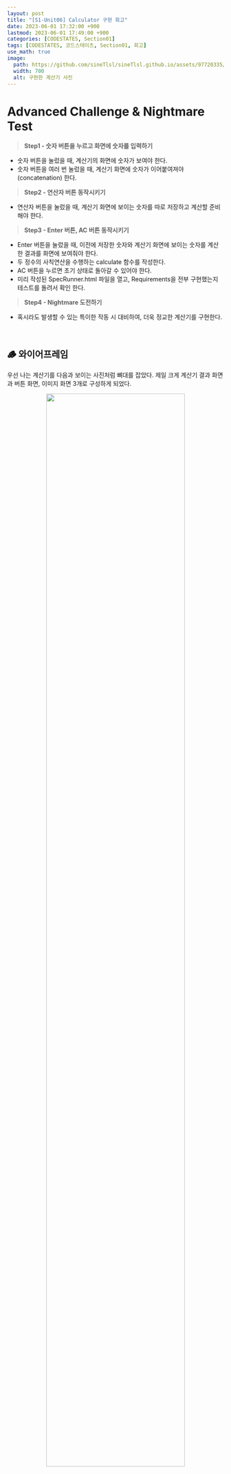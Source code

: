 ```yaml
---
layout: post
title: "[S1-Unit06] Calculator 구현 회고"
date: 2023-06-01 17:32:00 +900
lastmod: 2023-06-01 17:49:00 +900
categories: [CODESTATES, Section01]
tags: [CODESTATES, 코드스테이츠, Section01, 회고]
use_math: true
image: 
  path: https://github.com/sineTlsl/sineTlsl.github.io/assets/97720335/8ac2c1a4-622c-4040-84cc-dd9345b7780d
  width: 700
  alt: 구현한 계산기 사진
---
```


# Advanced Challenge & Nightmare Test
> **Step1 - 숫자 버튼을 누르고 화면에 숫자를 입력하기**
- 숫자 버튼을 눌렀을 때, 계산기의 화면에 숫자가 보여야 한다.
- 숫자 버튼을 여러 번 눌렀을 때, 계산기 화면에 숫자가 이어붙여져야(concatenation) 한다.

> **Step2 - 연산자 버튼 동작시키기**
- 연산자 버튼을 눌렀을 때, 계산기 화면에 보이는 숫자를 따로 저장하고 계산할 준비해야 한다.<br>

> **Step3 - Enter 버튼, AC 버튼 동작시키기**
- Enter 버튼을 눌렀을 때, 이전에 저장한 숫자와 계산기 화면에 보이는 숫자를 계산한 결과를 화면에 보여줘야 한다.
- 두 정수의 사칙연산을 수행하는 calculate 함수를 작성한다.
- AC 버튼을 누르면 초기 상태로 돌아갈 수 있어야 한다.
- 미리 작성된 SpecRunner.html 파일을 열고, Requirements을 전부 구현했는지 테스트를 돌려서 확인 한다.

>**Step4 - Nightmare 도전하기**
- 혹시라도 발생할 수 있는 특이한 작동 시 대비하여, 더욱 정교한 계산기를 구현한다.

<br>

## 🪵 와이어프레임 
우선 나는 계산기를 다음과 보이는 사진처럼 뼈대를 잡았다. 제일 크게 계산기 결과 화면과 버튼 화면, 이미지 화면 3개로 구성하게 되었다.

<center>
  <img src="https://github.com/sineTlsl/sineTlsl.github.io/assets/97720335/a48b3efb-9226-4c52-aba0-b6cb8ac22446" width="80%" />
</center>

## 👩🏻‍💻 MY CODE
### 1. HTML 코드

계산 결과화면을 다른 분들 `input` 으로 많이 하시는 것 같은데 나는 `div` 가 좀 더 익숙해서 그런지 div로 사용하게 되었다.

```html
<body>
  <div id="wrap">
    <div id="result">
      <div id="result_text">0</div>
    </div>
    <div id="calcBtn_sec">
      <div class="calcBtn">
        <button class="clear double">AC</button>
        <button class="operator">%</button>
        <button class="operator">/</button>
      </div>
      <div class="calcBtn">
        <button class="number">7</button>
        <button class="number">8</button>
        <button class="number">9</button>
        <button class="operator">x</button>
      </div>
      <div class="calcBtn">
        <button class="number">4</button>
        <button class="number">5</button>
        <button class="number">6</button>
        <button class="operator">-</button>
      </div>
      <div class="calcBtn">
        <button class="number">1</button>
        <button class="number">2</button>
        <button class="number">3</button>
        <button class="operator">+</button>
      </div>
      <div class="calcBtn">
        <button class="number double">0</button>
        <button class="decimal">.</button>
        <button class="calculate">=</button>
      </div>
    </div>
    <div class="png_sec">
      <span>We</span>
      <img src="./webare.png">
      <span>Bare</span>
    </div>
  </div>
  <script src="./script.js"></script>
</body>
```

### 2. CSS 코드

나는 심플한 디자인을 좋아하여 깔끔하게 구현하였다. 그러다보니 여러 색을 사용하지 않았고, 밋밋할 수 있는 요소를 그림자 효과를 주어 생동감을 주게되었다.

```css
* {
  box-sizing: border-box;
}

html,
body {
  margin: 0;
  padding: 0;
  font-family: 'Yeon Sung', cursive;
}

body {
  display: flex;
  justify-content: center;
  align-items: center;
  min-height: 100vh;
  background-color: #e0e0e0; 
}

img {
  width: 35%;
}

#wrap {
  display: flex;
  flex-direction: column;
  justify-content: center;
  align-items: center;

  max-width: 400px;
  width: 100%;
  max-height: 690px;
  height: 100vh;

  border-radius: 30px;
  background: #e0e0e0;
  box-shadow: 15px 15px 15px #bebebe, -15px -15px 15px #bebebe;
}

#result {
  display: flex;
  align-items: flex-end;
  justify-content: flex-end;
  background-color: #eabcb8;
  height: 17%;
  width: 90%;
  padding: 0 20px 10px 0;
  border-radius: 10px 10px 0 0;
  margin-top: 10%;
}

#result_text {
  border: 0;
  width: 90%;
  font-size: 50px;
  text-align: right;
  font-weight: 500;
  text-shadow: 2px 5px 5px rgb(172, 109, 109);
}

#calcBtn_sec {
  background-color: #fff;
  height: 55%;
  width: 90%;
  border-radius: 0 0 10px 10px;

  display: flex;
  flex-direction: column;
  justify-content: center;
  align-items: center;
  
  padding: 0 0.5rem;
  overflow: hidden auto;
}

#calcBtn_sec .calcBtn {
  display: flex;
  justify-content: center;
  align-items: center;
  width: 100%;
  margin: 1rem;
  height: 10%;
}


#calcBtn_sec .calcBtn .double {
  width: 24rem;
}

#calcBtn_sec .calcBtn .clear, .number, .operator, .decimal, .calculate {
  font-size: 17px;
  margin: 0.2rem;
  font-weight: 900;
}

button {
  background-color: #eee;
  border: none;
  padding: 1rem;
  font-size: 1rem;
  width: 10rem;
  border-radius: 1rem;
  color: lightcoral;
  box-shadow: 0 0.4rem #dfd9d9;
  cursor: pointer;
  font-family: 'Yeon Sung', cursive;
}

button:hover {
  color: white;
  box-shadow: 0 0.2rem #dfd9d9;
  transform: translateY(0.2rem);
}

button:hover:not(:disabled) {
  background: lightcoral;
  color: white;
  text-shadow: 0 0.1rem #bcb4b4;
}

button:disabled {
  cursor: auto;
  color: grey;
}

.png_sec {
  display: flex;
  justify-content: center;
  align-items: flex-end;
  padding-top: 5%;
}
```
<br>

### <span style="color: #535353">3. JavaScript 코드</span>
```javascript
const calculator = document.querySelector('#wrap'); 
const buttons = calculator.querySelector('#calcBtn_sec');
const display = document.querySelector('#result_text'); 

// 두 정수의 사칙연산을 수행하는 calculate 함수
function calculate(n1, operator, n2) {
  let result = 0;

  if (operator === '+') {
    result = Number(n1) + Number(n2);
  } else if (operator === "-") {
    result = Number(n1) - Number(n2);
  } else if (operator === "x") {
    result = Number(n1) * Number(n2);
  } else if (operator === "/") {
    result = Number(n1) / Number(n2);
  } else if (operator === "%") {
    result = Number(n1) % Number(n2);
  }
  result = result.toString();

  // 계산 결과의 값이 현재 계산기 크기보다 커지지 않도록 글자수 조정
  return result.length > 7 ? Number(result).toPrecision(8) : result;
}

let firstNum, operatorForAdvanced, previousKey, previousNum;

buttons.addEventListener('click', function (event) {
  const target = event.target; 
  const action = target.classList[0];
  const buttonContent = target.textContent; 

  if (target.matches('button')) {
    // 숫자 버튼을 누르고 화면에 입력하기
    if (action === 'number') {
      if (display.textContent === '0') {
        display.textContent = buttonContent;
      } else {
        if (display.textContent !== firstNum) {
          display.textContent += buttonContent;
        } else {
          display.textContent = buttonContent;
        }
      }
      previousKey = 'number';
    }

    // 연산자 버튼 동작시키기
    if (action === 'operator') {
      if (firstNum && operatorForAdvanced && previousKey !== 'operator' && previousKey !== 'calculate') {
        display.textContent = calculate(firstNum, operatorForAdvanced, display.textContent);
      }
      firstNum = display.textContent; 
      operatorForAdvanced = buttonContent;

      previousKey = 'operator';
    }
    
    // 소수점 버튼 동작시키기
    if (action === 'decimal') {
      if (!display.textContent.includes('.')) {
        if (previousKey !== 'operator') {
          display.textContent += buttonContent;
        } else {
          display.textContent = '0.'; 
        }
      }
      previousKey = 'decimal';
    }

    // AC 버튼 동작시키기
    if (action === 'clear') {
      firstNum = '';
      operatorForAdvanced = '';
      display.textContent = '0';

      previousKey = 'clear';
    }

    // Enter 버튼 동작시키기
    if (action === 'calculate') {
      previousNum = display.textContent;
      if (operatorForAdvanced === undefined || operatorForAdvanced === '') {
        display.textContent = previousNum;
      } else {
        if (previousKey === 'calculate') {
          display.textContent = calculate(previousNum, operatorForAdvanced, firstNum);
        } else {
          display.textContent = calculate(firstNum, operatorForAdvanced, display.textContent);
        }
      }
      previousKey = 'calculate';
    }
  }
});
```

<br>

## Feelings ...
틀이 있었는데 그 틀을 깨면서 엉터리 코드를 작성하였다.. ㅎㅎ 나중에 주어진 변수로만 사용할려다보니까 갑자기 머리가 아프기 시작했고.. 어쩌다.. 어쩌다 정신놓고 하다보니 완성하게 되었다. 원래 코드는 조금 더 복잡하고 기능이 부족한 느낌이였는데, 이번에 과제를 하면서 내가 놓쳤던 부분의 정교한 계산까지 할 수 있는 기능을 구현하여 더 깔끔한 코드로 탄생하였다 🐥 기존 CSS는 저게 아니었는데 좀 더 심플하게 수정해봤다. 사진은 내가 제일 좋아하는 위베어 이미지로 ..!!

## Findings ...
코드를 구성하기 전에 과제에서 기본적으로 주어진 틀인 `textContent` 를 처음으로 사용하게 되었다.
```js
const buttonContent = target.textContent; // 클릭된 HTML 엘리먼트의 텍스트 정보를 가져옵니다.
```

`innerText` 를 지금까지 사용하였던 나는 `textContent` 가 생소하였다. 그러다 둘의 차이점을 찾아보게 되었고 새로 알게된 내용은 다음과 같다.

### innerText와 textContent 차이점

| innerText | textContent |
| :---: | :---: |
| **사람이 읽을 수 있는 요소**만 처리 | `<script>` 와 `<style>` 요소를 포함한 모든 요소의 콘텐츠를 가져옴 |
| 스타일링을 고려하며 **숨겨진** 요소의 텍스트는 반환하지 않음 | 노드의 모든 요소를 반환 |

- 또한, `innerText` 의 CSS 고려로 인해, `innerText` 값을 읽으면 최신 계산값을 반영하기 위해 [리플로우](https://developer.mozilla.org/ko/docs/Glossary/Reflow)가 발생한다. (리플로우 계산은 비싸므로 가능하면 피해야 한다.)
- Internet Explorer 기준, innerText를 수정하면 요소의 모든 자식 노드를 제거하고, 모든 자손 텍스트 노드를 영구히 파괴한다. 이로 인해, 해당 텍스트 노드를 이후에 다른 노드는 물론 같은 노드에 삽입하는 것도 불가능하다.